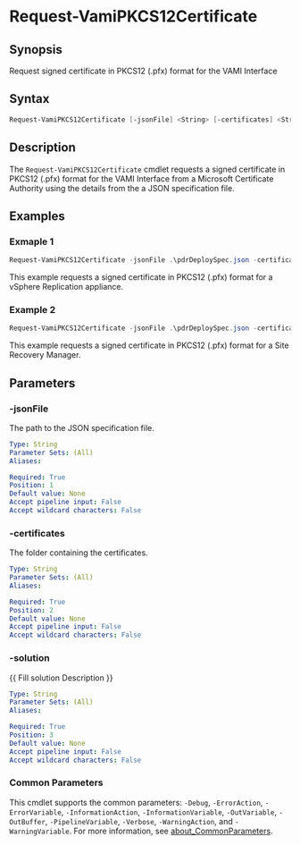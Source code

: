 # Request-VamiPKCS12Certificate

## Synopsis

Request signed certificate in PKCS12 (.pfx) format for the VAMI Interface

## Syntax

```powershell
Request-VamiPKCS12Certificate [-jsonFile] <String> [-certificates] <String> [-solution] <String> [<CommonParameters>]
```

## Description

The `Request-VamiPKCS12Certificate` cmdlet requests a signed certificate in PKCS12 (.pfx) format for the VAMI Interface from a Microsoft Certificate Authority using the details from the a JSON specification file.

## Examples

### Exmaple 1

```powershell
Request-VamiPKCS12Certificate -jsonFile .\pdrDeploySpec.json -certificates .\certificates\ -solution VRMS
```

This example requests a signed certificate in PKCS12 (.pfx) format for a vSphere Replication appliance.

### Example 2

```powershell
Request-VamiPKCS12Certificate -jsonFile .\pdrDeploySpec.json -certificates .\certificates\ -solution SRM
```

This example requests a signed certificate in PKCS12 (.pfx) format for a Site Recovery Manager.

## Parameters

### -jsonFile

The path to the JSON specification file.

```yaml
Type: String
Parameter Sets: (All)
Aliases:

Required: True
Position: 1
Default value: None
Accept pipeline input: False
Accept wildcard characters: False
```

### -certificates

The folder containing the certificates.

```yaml
Type: String
Parameter Sets: (All)
Aliases:

Required: True
Position: 2
Default value: None
Accept pipeline input: False
Accept wildcard characters: False
```

### -solution

{{ Fill solution Description }}

```yaml
Type: String
Parameter Sets: (All)
Aliases:

Required: True
Position: 3
Default value: None
Accept pipeline input: False
Accept wildcard characters: False
```

### Common Parameters

This cmdlet supports the common parameters: `-Debug`, `-ErrorAction`, `-ErrorVariable`, `-InformationAction`, `-InformationVariable`, `-OutVariable`, `-OutBuffer`, `-PipelineVariable`, `-Verbose`, `-WarningAction`, and `-WarningVariable`. For more information, see [about_CommonParameters](http://go.microsoft.com/fwlink/?LinkID=113216).
